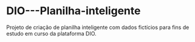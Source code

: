 # DIO---Planilha-inteligente
Projeto de criação de planilha inteligente com dados fictícios para fins de estudo em curso da plataforma DIO.
